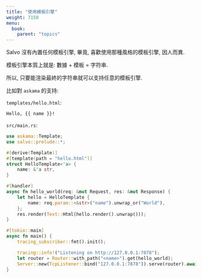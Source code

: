 ```yaml
---
title: "使用模板引擎"
weight: 7150
menu:
  book:
    parent: "topics"
---
```


Salvo 沒有內置任何模板引擎, 畢竟, 喜歡使用那種風格的模板引擎, 因人而異.

模板引擎本質上就是: 數據 + 模板 = 字符串.

所以, 只要能渲染最終的字符串就可以支持任意的模板引擎.

比如對 `askama` 的支持:

`templates/hello.html`:

```html
Hello, {{ name }}!
```

`src/main.rs`:

```rust
use askama::Template;
use salvo::prelude::*;

#[derive(Template)]
#[template(path = "hello.html")]
struct HelloTemplate<'a> {
    name: &'a str,
}

#[handler]
async fn hello_world(req: &mut Request, res: &mut Response) {
    let hello = HelloTemplate {
        name: req.param::<&str>("name").unwrap_or("World"),
    };
    res.render(Text::Html(hello.render().unwrap()));
}

#[tokio::main]
async fn main() {
    tracing_subscriber::fmt().init();

    tracing::info!("Listening on http://127.0.0.1:7878");
    let router = Router::with_path("<name>").get(hello_world);
    Server::new(TcpListener::bind("127.0.0.1:7878")).serve(router).await;
}
```